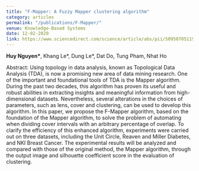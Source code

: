 ```yaml
---
title: "F-Mapper: A Fuzzy Mapper clustering algorithm"
category: articles
permalink: "/publications/F-Mapper/"
venue: Knowledge-Based Systems
date: 12-02-2020
link: https://www.sciencedirect.com/science/article/abs/pii/S0950705119304794
---
```


[comment]: <> (<a href="https://www.sciencedirect.com/science/article/abs/pii/S0950705119304794">Arxiv</a>.)
<b>Huy Nguyen\*</b>, Khang Le\*, Dung Le\*, Dat Do, Tung Pham, Nhat Ho

Abstract: Using topology in data analysis, known as Topological Data Analysis (TDA), is now a promising new area of data mining research. One of the important and foundational tools of TDA is the Mapper algorithm. During the past two decades, this algorithm has proven its useful and robust abilities in extracting insights and meaningful information from high-dimensional datasets. Nevertheless, several alterations in the choices of parameters, such as lens, cover and clustering, can be used to develop this algorithm. In this paper, we propose the F-Mapper algorithm, based on the foundation of the Mapper algorithm, to solve the problem of automating when dividing cover intervals with an arbitrary percentage of overlap. To clarify the efficiency of this enhanced algorithm, experiments were carried out on three datasets, including the Unit Circle, Reaven and Miller Diabetes, and NKI Breast Cancer. The experimental results will be analyzed and compared with those of the original method, the Mapper algorithm, through the output image and silhouette coefficient score in the evaluation of clustering.

